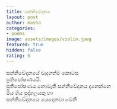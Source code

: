 ```yaml
---
title: සන්නිවේදනය
layout: post
author: masha
categories:
- poems
image: assets/images/violin.jpeg
featured: true
hidden: false
rating: 5
---
```


සන්නිවේදනයේ වැදගත්ම කොටස<br>
ප්‍රතිපෝෂණයයි.<br>
ප්‍රතිපෝෂණය නොමැති සන්නිවේදනය දැනෙන්නෙ<br>
මිය ගිය පුද්ගලයකු හා<br>
සන්නිවේදනයෙ යෙදෙනවා මෙනි<br>
